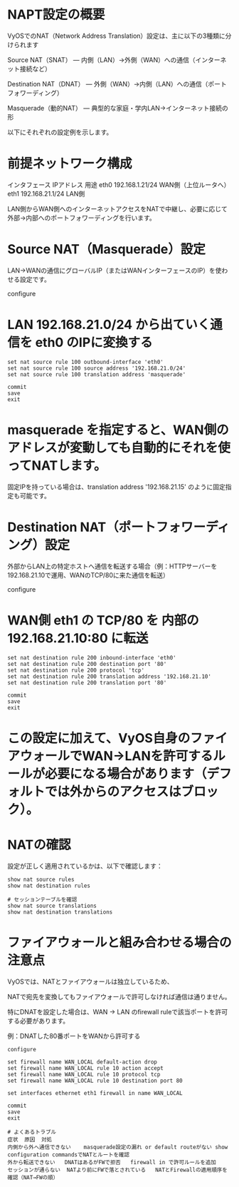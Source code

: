 # NAPT設定の概要

VyOSでのNAT（Network Address Translation）設定は、主に以下の3種類に分けられます

Source NAT（SNAT） — 内側（LAN）→外側（WAN）への通信（インターネット接続など）

Destination NAT（DNAT） — 外側（WAN）→内側（LAN）への通信（ポートフォワーディング）

Masquerade（動的NAT） — 典型的な家庭・学内LAN→インターネット接続の形

以下にそれぞれの設定例を示します。

# 前提ネットワーク構成
インタフェース	IPアドレス	用途
eth0	192.168.1.21/24	WAN側（上位ルータへ）
eth1	192.168.21.1/24	LAN側

LAN側からWAN側へのインターネットアクセスをNATで中継し、必要に応じて外部→内部へのポートフォワーディングを行います。

# Source NAT（Masquerade）設定

LAN→WANの通信にグローバルIP（またはWANインターフェースのIP）を使わせる設定です。

configure

# LAN 192.168.21.0/24 から出ていく通信を eth0 のIPに変換する
```
set nat source rule 100 outbound-interface 'eth0'
set nat source rule 100 source address '192.168.21.0/24'
set nat source rule 100 translation address 'masquerade'

commit
save
exit
```

# masquerade を指定すると、WAN側のアドレスが変動しても自動的にそれを使ってNATします。
固定IPを持っている場合は、translation address '192.168.21.15' のように固定指定も可能です。

# Destination NAT（ポートフォワーディング）設定

外部からLAN上の特定ホストへ通信を転送する場合（例：HTTPサーバーを192.168.21.10で運用、WANのTCP/80に来た通信を転送）

configure

# WAN側 eth1 の TCP/80 を 内部の 192.168.21.10:80 に転送
```
set nat destination rule 200 inbound-interface 'eth0'
set nat destination rule 200 destination port '80'
set nat destination rule 200 protocol 'tcp'
set nat destination rule 200 translation address '192.168.21.10'
set nat destination rule 200 translation port '80'

commit
save
exit
```

# この設定に加えて、VyOS自身のファイアウォールでWAN→LANを許可するルールが必要になる場合があります（デフォルトでは外からのアクセスはブロック）。

# NATの確認

設定が正しく適用されているかは、以下で確認します：

```
show nat source rules
show nat destination rules

# セッションテーブルを確認
show nat source translations
show nat destination translations
```

# ファイアウォールと組み合わせる場合の注意点

VyOSでは、NATとファイアウォールは独立しているため、

NATで宛先を変換してもファイアウォールで許可しなければ通信は通りません。

特にDNATを設定した場合は、WAN → LAN のfirewall ruleで該当ポートを許可する必要があります。

例：DNATした80番ポートをWANから許可する

```
configure

set firewall name WAN_LOCAL default-action drop
set firewall name WAN_LOCAL rule 10 action accept
set firewall name WAN_LOCAL rule 10 protocol tcp
set firewall name WAN_LOCAL rule 10 destination port 80

set interfaces ethernet eth1 firewall in name WAN_LOCAL

commit
save
exit

# よくあるトラブル
症状	原因	対処
内側から外へ通信できない	masquerade設定の漏れ or default routeがない	show configuration commandsでNATとルートを確認
外から転送できない	DNATはあるがFWで拒否	firewall in で許可ルールを追加
セッションが通らない	NATより前にFWで落とされている	NATとFirewallの適用順序を確認（NAT→FWの順）
